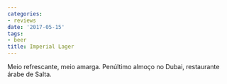 ```yaml
---
categories:
- reviews
date: '2017-05-15'
tags:
- beer
title: Imperial Lager
---
```


Meio refrescante, meio amarga. Penúltimo almoço no Dubai, restaurante árabe de Salta.